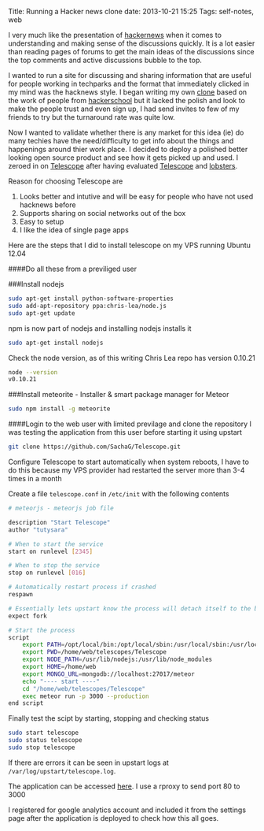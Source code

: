 Title: Running a Hacker news clone
date: 2013-10-21 15:25
Tags: self-notes, web



I very much like the presentation of [hackernews](https://news.ycombinator.com/item?id=6576560) when it comes to understanding and making sense of the discussions quickly. It is a lot easier than reading pages of forums to get the main ideas of the discussions since the top comments and active discussions bubble to the top.

I wanted to run a site for discussing and sharing information that are useful for people working in techparks and the format that immediately clicked in my mind was the hacknews style. I began writing my own [clone](https://github.com/techparknews/hsnews) based on the work of people from [hackerschool](http://hackerschool.com/) but it lacked the polish and look to make the people trust and even sign up, I had send invites to few of my friends to try but the turnaround rate was quite low.

Now I wanted to validate whether there is any market for this idea (ie) do many techies have the need/difficulty to get info about the things and happenings around thier work place. I decided to deploy a polished better looking open source product and see how it gets picked up and used. I zeroed in on [Telescope](https://github.com/SachaG/Telescope) after having evaluated [Telescope](https://github.com/SachaG/Telescope) and [lobsters](https://github.com/jcs/lobsters). 

Reason for choosing Telescope are

1. Looks better and intutive and will be easy for people who have not used hacknews before
2. Supports sharing on social networks out of the box
3. Easy to setup
3. I like the idea of single page apps

Here are the steps that I did to install telescope on my VPS running Ubuntu 12.04

####Do all these from a previliged user

###Install nodejs
```bash
sudo apt-get install python-software-properties
sudo add-apt-repository ppa:chris-lea/node.js
sudo apt-get update
```
npm is now part of nodejs and installing nodejs installs it

```bash
sudo apt-get install nodejs
```
Check the node version, as of this writing Chris Lea repo has version 0.10.21
```bash
node --version
v0.10.21
```

###Install meteorite - Installer & smart package manager for Meteor
```bash
sudo npm install -g meteorite
```

####Login to the web user with limited previlage and clone the repository
I was testing the application from this user before starting it using upstart
```bash
git clone https://github.com/SachaG/Telescope.git
```
Configure Telescope to start automatically when system reboots, I have to do this because my VPS provider had restarted the server more than 3-4 times in a month

Create a file ```telescope.conf``` in ```/etc/init``` with the following contents
```bash
# meteorjs - meteorjs job file

description "Start Telescope"
author "tutysara"

# When to start the service
start on runlevel [2345]

# When to stop the service
stop on runlevel [016]

# Automatically restart process if crashed
respawn

# Essentially lets upstart know the process will detach itself to the background
expect fork

# Start the process
script
	export PATH=/opt/local/bin:/opt/local/sbin:/usr/local/sbin:/usr/local/bin:/usr/sbin:/usr/bin:/sbin:/bin
	export PWD=/home/web/telescopes/Telescope
	export NODE_PATH=/usr/lib/nodejs:/usr/lib/node_modules
	export HOME=/home/web
	export MONGO_URL=mongodb://localhost:27017/meteor
	echo "---- start ----"
	cd "/home/web/telescopes/Telescope"
	exec meteor run -p 3000 --production
end script
```
Finally test the scipt by starting, stopping and checking status
```bash
sudo start telescope
sudo status telescope
sudo stop telescope
```
If there are errors it can be seen in upstart logs at ```/var/log/upstart/telescope.log```.

The application can be accessed [here](http://www.techparknews.in). I use a rproxy to send port 80 to 3000

I registered for google analytics account and included it from the settings page after the application is deployed to check how this all goes.
